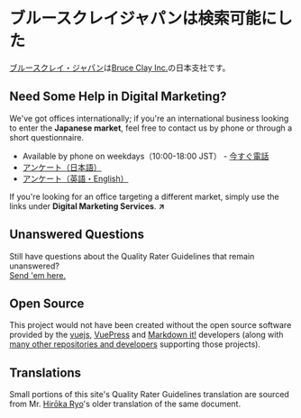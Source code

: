 # ブルースクレイジャパンは検索可能にした

[ブルースクレイ・ジャパン](https://bruceclay.jpn.com/)は[Bruce Clay Inc.](https://www.bruceclay.com)の日本支社です。

## Need Some Help in Digital Marketing?

We've got offices internationally; if you're an international business looking to enter the **Japanese market**, feel free to contact us by phone or through a short questionnaire.

- Available by phone on weekdays（10:00-18:00 JST） - [今すぐ電話](tel:+81354683860)
- [アンケート（日本語）](https://bruceclay.jpn.com/contact/)
- [アンケート（英語・English）](https://www.bruceclay.com/jp/contactform.htm)

If you're looking for an office targeting a different market, simply use the links under **Digital Marketing Services**. **↗**

## Unanswered Questions

Still have questions about the Quality Rater Guidelines that remain unanswered?  
[Send 'em here.](https://docs.google.com/forms/d/e/1FAIpQLSePiGKAUnHPhNvBQVq8V7CUB83q9H0ahO5X_QsmmolRFfcqMg/viewform?usp=sf_link)

## Open Source

This project would not have been created without the open source software provided by the [vuejs](https://github.com/vuejs), [VuePress](https://github.com/vuepress) and [Markdown it!](https://github.com/markdown-it) developers (along with [many other repositories and developers](https://github.com/thewarrman/qrg-bci/network/dependencies) supporting those projects).

## Translations

Small portions of this site's Quality Rater Guidelines translation are sourced from Mr. [Hirōka Ryo](https://www.suzukikenichi.com/blog/)'s older translation of the same document.
